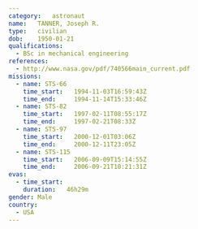 ```yaml
---
category:	astronaut
name:	TANNER, Joseph R.
type:	civilian
dob:	1950-01-21
qualifications:
  - BSc in mechanical engineering
references:
  - http://www.nasa.gov/pdf/740566main_current.pdf
missions:
  - name: STS-66
    time_start:   1994-11-03T16:59:43Z
    time_end:     1994-11-14T15:33:46Z
  - name: STS-82
    time_start:   1997-02-11T08:55:17Z
    time_end:     1997-02-21T08:33Z
  - name: STS-97
    time_start:   2000-12-01T03:06Z
    time_end:     2000-12-11T23:05Z
  - name: STS-115
    time_start:   2006-09-09T15:14:55Z
    time_end:     2006-09-21T10:21:31Z
evas:
  - time_start: 
    duration:   46h29m
gender:	Male
country:
  - USA
---
```

